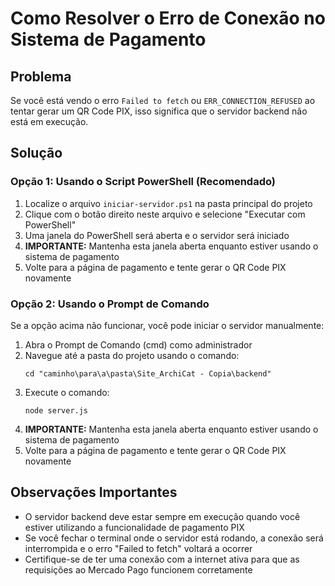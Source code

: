 # Como Resolver o Erro de Conexão no Sistema de Pagamento

## Problema

Se você está vendo o erro `Failed to fetch` ou `ERR_CONNECTION_REFUSED` ao tentar gerar um QR Code PIX, isso significa que o servidor backend não está em execução.

## Solução

### Opção 1: Usando o Script PowerShell (Recomendado)

1. Localize o arquivo `iniciar-servidor.ps1` na pasta principal do projeto
2. Clique com o botão direito neste arquivo e selecione "Executar com PowerShell"
3. Uma janela do PowerShell será aberta e o servidor será iniciado
4. **IMPORTANTE:** Mantenha esta janela aberta enquanto estiver usando o sistema de pagamento
5. Volte para a página de pagamento e tente gerar o QR Code PIX novamente

### Opção 2: Usando o Prompt de Comando

Se a opção acima não funcionar, você pode iniciar o servidor manualmente:

1. Abra o Prompt de Comando (cmd) como administrador
2. Navegue até a pasta do projeto usando o comando:
   ```
   cd "caminho\para\a\pasta\Site_ArchiCat - Copia\backend"
   ```
3. Execute o comando:
   ```
   node server.js
   ```
4. **IMPORTANTE:** Mantenha esta janela aberta enquanto estiver usando o sistema de pagamento
5. Volte para a página de pagamento e tente gerar o QR Code PIX novamente

## Observações Importantes

- O servidor backend deve estar sempre em execução quando você estiver utilizando a funcionalidade de pagamento PIX
- Se você fechar o terminal onde o servidor está rodando, a conexão será interrompida e o erro "Failed to fetch" voltará a ocorrer
- Certifique-se de ter uma conexão com a internet ativa para que as requisições ao Mercado Pago funcionem corretamente